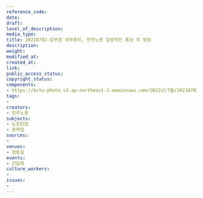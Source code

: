 ```yaml
---
reference_code: 
date: 
draft: 
level_of_description: 
media_type: 
title: 20210702-김부겸 국무총리, 민주노총 일방적인 통보 후 방문
description: 
weight: 
modified_at: 
created_at: 
link: 
public_access_status: 
copyright_status: 
components:
- https://kctu-photo.s3.ap-northeast-2.amazonaws.com/2021년/7월/20210702-김부겸+국무총리,+민주노총+일방적인+통보+후+방문/_1D20068.jpg
tags:
- 
creators:
- 민주노총
subjects:
- 노조탄압
- 총파업
sources:
- 
venues:
- 정동길
events:
- 간담회
culture_workers:
- 
issues:
- 
---
```

